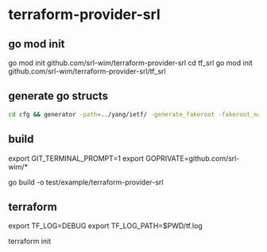 # terraform-provider-srl

## go mod init

go mod init github.com/srl-wim/terraform-provider-srl
cd tf_srl
go mod init github.com/srl-wim/terraform-provider-srl/tf_srl

## generate go structs

```bash 
cd cfg && generator -path=../yang/ietf/ -generate_fakeroot -fakeroot_name config ../yang/srl/*
```

## build

export GIT_TERMINAL_PROMPT=1
export GOPRIVATE=github.com/srl-wim/*

 go build -o test/example/terraform-provider-srl



## terraform

export TF_LOG=DEBUG
export TF_LOG_PATH=$PWD/tf.log

terraform init